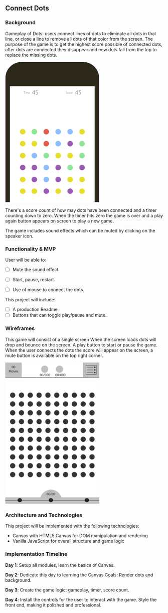 ## Connect Dots

### Background

Gameplay of Dots: users connect lines of dots to eliminate all dots in that line, or close a line to remove all dots of that color from the screen. The purpose of the game is to get the highest score possible of connected dots, after dots are connected they disappear and new dots fall from the top to replace the missing dots.


<img src="images/dotsClassic.gif" width="300">

There's a score count of how may dots have been connected and a timer counting down to zero. When the timer hits zero the game is over and a play again button appears on screen to play a new game.

The game includes sound effects which can be muted by clicking on the speaker icon.

### Functionality & MVP  

User will be able to:

- [ ] Mute the sound effect.
- [ ] Start, pause, restart.
- [ ] Use of mouse to connect the dots.


This project will include:

- [ ] A production Readme
- [ ] Buttons that can toggle play/pause and mute.

### Wireframes

This game will consist of a single screen When the screen loads dots will drop and bounce on the screen. A play button to start or pause the game. When the user connects the dots the score will appear on the screen, a mute button is available on the top right corner.


<img src="wireframes/dots.png" width="300">

### Architecture and Technologies

This project will be implemented with the following technologies:

- Canvas with HTML5 Canvas for DOM manipulation and rendering
- Vanilla JavaScript for overall structure and game logic


### Implementation Timeline

**Day 1**: Setup all modules, learn the basics of Canvas.

**Day 2**: Dedicate this day to learning the Canvas Goals: Render dots and background.

**Day 3**: Create the game logic: gameplay, timer, score count.

**Day 4**: Install the controls for the user to interact with the game. Style the front end, making it polished and professional.
